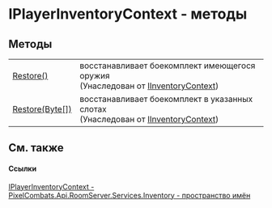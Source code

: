 # IPlayerInventoryContext - методы




## Методы
<table>
<tr>
<td><a href="a3ba2360-1201-f9d4-a406-1f41220ec68c">Restore()</a></td>
<td>восстанавливает боекомплект имеющегося оружия<br />(Унаследован от <a href="ff635c4c-8cb1-6876-f351-b8eb44ea6ae9">IInventoryContext</a>)</td></tr>
<tr>
<td><a href="a079806d-e00e-6619-598d-189db9aef780">Restore(Byte[])</a></td>
<td>восстанавливает боекомплект в указанных слотах<br />(Унаследован от <a href="ff635c4c-8cb1-6876-f351-b8eb44ea6ae9">IInventoryContext</a>)</td></tr>
</table>

## См. также


#### Ссылки
<a href="4960d6c5-297d-00e3-ac7b-cdb9e9287926">IPlayerInventoryContext - </a>  
<a href="5945d62f-d373-7a99-aa76-f4d88f1da8e8">PixelCombats.Api.RoomServer.Services.Inventory - пространство имён</a>  
